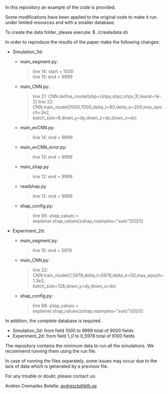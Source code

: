 In this repository an example of the code is provided. 

Some modifications have been applied to the original code to make it run under limited resources and with a smaller database.

To create the data folder, please execute: $ ./createdata.sh

In order to reproduce the results of the paper make the following changes:

- Simulation_3d:
	* main_segment.py:
		> line 14: start =  1000   
		> line 15: end =  9999
	* main_CNN.py:
		> line 21: CNN.define_model(shp=(shpy,shpz,shpx,3),learat=1e-2)
		> line 22: CNN.train_model(1000,7000,delta_t=80,delta_e=200,max_epoch=2e2,\
                batch_size=8,down_y=dy,down_z=dz,down_x=dx)
	* main_evCNN.py: 
		> line 14: end = 9999
	* main_evCNN_error.py: 
		> line 13: end = 9999
	* main_shap.py
		> line 12: end = 9999
	* readshap.py
		> line 12: end = 9999
	* shap_config.py: 
		> line 66: shap_values = explainer.shap_values(zshap,nsamples="auto")[0][0]
		
- Experiment_2d: 
	* main_segment.py: 
		> line 15: end =  5978
	* main_CNN.py:
		> line 22: CNN.train_model(1,5978,delta_t=5978,delta_e=50,max_epoch=1.3e3,\
                batch_size=128,down_y=dy,down_x=dx) 
	* shap_config.py:
		> line 88: shap_values = explainer.shap_values(zshap,nsamples="auto")[0][0]


In addition, the complete database is required. 
- Simulation_3d: from field 1000 to 9999 total of 9000 fields
- Experiment_2d: from field 1_0 to 0_5978 total of 6100 fields


The repository contains the minimum data to run all the simulations. We recommend running them using the run file.

In case of running the files separately, some issues may occur due to the lack of data which is generated by a previous file.

For any trouble or doubt, please contact us:

Andres Cremades Botella: andrescb@kth.se
		
